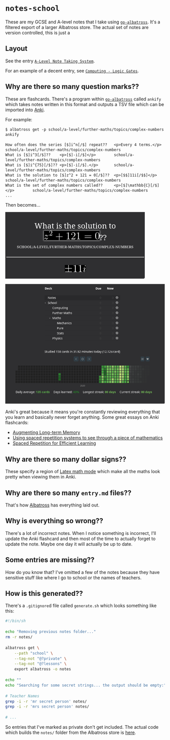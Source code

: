 # `notes-school`
These are my GCSE and A-level notes that I take using [`go-albatross`](https://github.com/albatross-org/go-albatross). It's a filtered export of a larger Albatross store. The actual set of notes are version controlled, this is just a 

## Layout
See the entry [`A-Level Note Taking System`](notes/school/a-level/general/transition/note-taking/entry.md).

For an example of a decent entry, see [`Computing - Logic Gates`](notes/school/a-level/computing/topics/logic-gates/entry.md).

## Why are there so many question marks??
These are flashcards. There's a program within [`go-albatross`](https://github.com/albatross-org/go-albatross) called `ankify` which takes notes written in this format and outputs a TSV file which can be imported into [Anki](https://apps.ankiweb.net/).

For example:

```
$ albatross get -p school/a-level/further-maths/topics/complex-numbers ankify

How often does the series [$]i^n[/$] repeat??   <p>Every 4 terms.</p>   school/a-level/further-maths/topics/complex-numbers
What is [$]i^3[/$]??    <p>[$]-i[/$]</p>        school/a-level/further-maths/topics/complex-numbers
What is [$]i^{75}[/$]?? <p>[$]-i[/$].</p>       school/a-level/further-maths/topics/complex-numbers
What is the solution to [$]z^2 + 121 = 0[/$]??  <p>[$$]11i[/$$]</p>     school/a-level/further-maths/topics/complex-numbers
What is the set of complex numbers called??     <p>[$]\mathbb{C}[/$]</p>        school/a-level/further-maths/topics/complex-numbers
...
```

Then becomes...

![anki flashcard time](media/anki-screenshot.png)

![anki reviews](media/anki-reviews.png)

Anki's great because it means you're constantly reviewing everything that you learn and basically never forget anything. Some great essays on Anki flashcards:

- [Augmenting Long-term Memory](http://augmentingcognition.com/ltm.html)
- [Using spaced repetition systems to see through a piece of mathematics](http://cognitivemedium.com/srs-mathematics)
- [Spaced Repetition for Efficient Learning](https://www.gwern.net/Spaced-repetition)

## Why are there so many dollar signs??
These specify a region of [Latex math mode](https://www.overleaf.com/learn/latex/display_style_in_math_mode) which make all the maths look pretty when viewing them in Anki.

## Why are there so many `entry.md` files??
That's how [Albatross](https://github.com/albatross-org/go-albatross) has everything laid out. 

## Why is everything so wrong??
There's a lot of incorrect notes. When I notice something is incorrect, I'll update the Anki flashcard and then most of the time to actually forget to update the note. Maybe one day it will actually be up to date.

## Some entries are missing??
How do you know that? I've omitted a few of the notes because they have sensitive stuff like where I go to school or the names of teachers.

## How is this generated??
There's a `.gitignore`d file called `generate.sh` which looks something like this:

```sh
#!/bin/sh

echo "Removing previous notes folder..."
rm -r notes/

albatross get \
    --path "school" \
    --tag-not "@?private" \
    --tag-not "@?lessons" \
    export albatross -o notes

echo ""
echo "Searching for some secret strings... the output should be empty:"

# Teacher Names
grep -i -r 'mr secret person' notes/
grep -i -r 'mrs secret person' notes/

# ...
```

So entries that I've marked as private don't get included. The actual code which builds the `notes/` folder from the Albatross store is [here](https://github.com/albatross-org/go-albatross/blob/master/cmd/albatross/cmd/action_export_store.go).